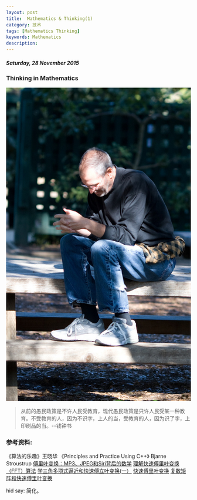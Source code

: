 ```yaml
---
layout: post
title:  Mathematics & Thinking(1)
category: 技术
tags: [Mathematics Thinking]
keywords: Mathematics
description:
---
```


##### Saturday, 28 November 2015

### Thinking in Mathematics

![Jobs](/../../assets/img/tech/2015/jobs_3.jpg)

> 从前的愚民政策是不许人民受教育，现代愚民政策是只许人民受某一种教育。不受教育的人，因为不识字，上人的当，受教育的人，因为识了字，上印刷品的当。--钱钟书


### 参考资料:
《算法的乐趣》王晓华
《Principles and Practice Using C++》 Bjarne Stroustrup
[傅里叶变换：MP3、JPEG和Siri背后的数学](http://blog.jobbole.com/51301/)
[理解快速傅里叶变换（FFT）算法](http://blog.jobbole.com/58246/)
[学三角多项式逼近和快速傅立叶变换(一）](http://blog.sciencenet.cn/blog-797552-880849.html)
[快速傅里叶变换](http://open.163.com/movie/2008/2/A/L/M7Q4BLENR_M7QDNTVAL.html)
[复数矩阵和快速傅里叶变换](http://open.163.com/movie/2010/11/7/7/M6V0BQC4M_M6V2B4U77.html)

hid say: 简化。



